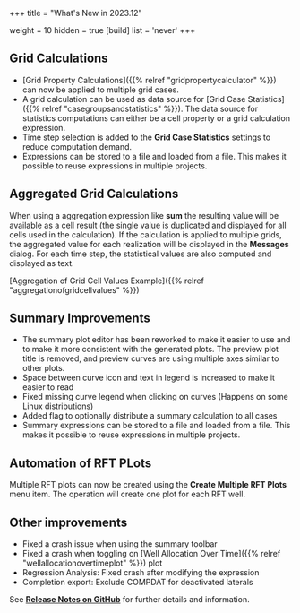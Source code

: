 +++
title = "What's New in 2023.12"

weight = 10
hidden = true
[build]
  list = 'never'
+++

## Grid Calculations

- [Grid Property Calculations]({{% relref "gridpropertycalculator" %}}) can now be applied to multiple grid cases.
- A grid calculation can be used as data source for [Grid Case Statistics]({{% relref "casegroupsandstatistics" %}}). The data source for statistics computations can either be a cell property or a grid calculation expression.
- Time step selection is added to the **Grid Case Statistics** settings to reduce computation demand.
- Expressions can be stored to a file and loaded from a file. This makes it possible to reuse expressions in multiple projects.
 
## Aggregated Grid Calculations
When using a aggregation expression like **sum** the resulting value will be available as a cell result (the single value is duplicated and displayed for all cells used in the calculation). If the calculation is applied to multiple grids, the aggregated value for each realization will be displayed in the **Messages** dialog. For each time step, the statistical values are also computed and displayed as text.

[Aggregation of Grid Cell Values Example]({{% relref "aggregationofgridcellvalues" %}})

## Summary Improvements
- The summary plot editor has been reworked to make it easier to use and to make it more consistent with the generated plots. The preview plot title is removed, and preview curves are using multiple axes similar to other plots.
- Space between curve icon and text in legend is increased to make it easier to read
- Fixed missing curve legend when clicking on curves (Happens on some Linux distributions)
- Added flag to optionally distribute a summary calculation to all cases
- Summary expressions can be stored to a file and loaded from a file. This makes it possible to reuse expressions in multiple projects.

## Automation of RFT PLots
Multiple RFT plots can now be created using the **Create Multiple RFT Plots** menu item. The operation will create one plot for each RFT well.

## Other improvements
- Fixed a crash issue when using the summary toolbar
- Fixed a crash when toggling on [Well Allocation Over Time]({{% relref "wellallocationovertimeplot" %}}) plot
- Regression Analysis: Fixed crash after modifying the expression
- Completion export: Exclude COMPDAT for deactivated laterals


See [**Release Notes on GitHub**](https://github.com/OPM/ResInsight/releases/) for further details and information.